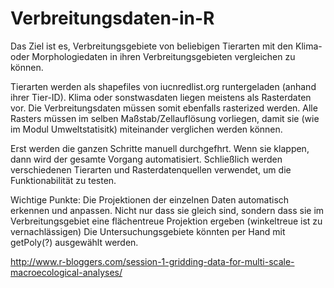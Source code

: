 Verbreitungsdaten-in-R
======================

Das Ziel ist es, Verbreitungsgebiete von beliebigen Tierarten mit den Klima- oder Morphologiedaten in ihren Verbreitungsgebieten vergleichen zu können.

Tierarten werden als shapefiles von iucnredlist.org runtergeladen (anhand ihrer Tier-ID).
Klima oder sonstwasdaten liegen meistens als Rasterdaten vor.
Die Verbreitungsdaten müssen somit ebenfalls rasterized werden.
Alle Rasters müssen im selben Maßstab/Zellauflösung vorliegen, damit sie (wie im Modul Umweltstatisitk) miteinander verglichen werden können.

Erst werden die ganzen Schritte manuell durchgefhrt.
Wenn sie klappen, dann wird der gesamte Vorgang automatisiert.
Schließlich werden verschiedenen Tierarten und Rasterdatenquellen verwendet, um die Funktionabilität zu testen.

Wichtige Punkte: Die Projektionen der einzelnen Daten automatisch erkennen und anpassen. Nicht nur dass sie gleich sind, sondern dass sie im Verbreitungsgebiet eine flächentreue Projektion ergeben (winkeltreue ist zu vernachlässigen)
                 Die Untersuchungsgebiete könnten per Hand mit getPoly(?) ausgewählt werden.
                  
http://www.r-bloggers.com/session-1-gridding-data-for-multi-scale-macroecological-analyses/